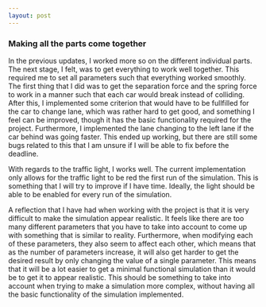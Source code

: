 ```yaml
---
layout: post
---
```


### Making all the parts come together

In the previous updates, I worked more so on the different individual parts. The next stage, I felt, was to get everything to work well together.
This required me to set all parameters such that everything worked smoothly. The first thing that I did was to get the separation force and the spring force to work in a 
manner such that each car would break instead of colliding. After this, I implemented some criterion that would have to be fullfilled for the car to change lane, which was 
rather hard to get good, and something I feel can be improved, though it has the basic functionality required for the project. Furthermore, I implemented the lane changing to the
left lane if the car behind was going faster. This ended up working, but there are still some bugs related to this that I am unsure if I will be able to fix before the deadline. 
  
With regards to the traffic light, I works well. The current implementation only allows for the traffic light to be red the first run of the simulation. This is something that I 
will try to improve if I have time. Ideally, the light should be able to be enabled for every run of the simulation. 

A reflection that I have had when working with the project is that it is very difficult to make the simulation appear realistic. It feels like there are too many different 
parameters that you have to take into account to come up with something that is similar to reality. Furthermore, when modifying each of these parameters, they also seem to affect
each other, which means that as the number of parameters increase, it will also get harder to get the desired result by only changing the value of a single parameter. This means 
that it will be a lot easier to get a minimal functional simulation than it would be to get it to appear realistic. This should be something to take into account when trying to 
make a simulation more complex, without having all the basic functionality of the simulation implemented.
